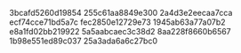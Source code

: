 3bcafd5260d19854
255c61aa8849e300
2a4d3e2eecaa7cca
ecf74cce71bd5a7c
fec2850e12729e73
1945ab63a77a07b2
e8a1fd02bb219922
5a5aabcaec3c38d2
8aa228f8660b6567
1b98e551ed89c037
25a3ada6a6c27bc0
